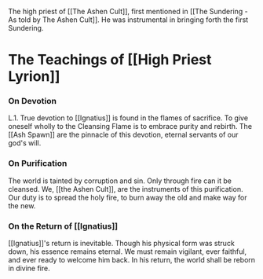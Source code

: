 The high priest of [[The Ashen Cult]], first mentioned in [[The Sundering - As told by The Ashen Cult]]. He was instrumental in bringing forth the first Sundering.

# The Teachings of [[High Priest Lyrion]]

### On Devotion
L.1. True devotion to [[Ignatius]] is found in the flames of sacrifice. To give oneself wholly to the Cleansing Flame is to embrace purity and rebirth. The [[Ash Spawn]] are the pinnacle of this devotion, eternal servants of our god's will.

### On Purification
The world is tainted by corruption and sin. Only through fire can it be cleansed. We, [[the Ashen Cult]], are the instruments of this purification. Our duty is to spread the holy fire, to burn away the old and make way for the new.

### On the Return of [[Ignatius]]
[[Ignatius]]'s return is inevitable. Though his physical form was struck down, his essence remains eternal. We must remain vigilant, ever faithful, and ever ready to welcome him back. In his return, the world shall be reborn in divine fire.